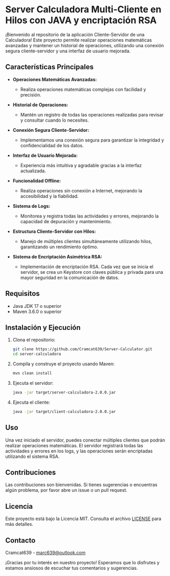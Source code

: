 # Server Calculadora Multi-Cliente en Hilos con JAVA y encriptación RSA

¡Bienvenido al repositorio de la aplicación Cliente-Servidor de una Calculadora! Este proyecto permite realizar operaciones matemáticas avanzadas y mantener un historial de operaciones, utilizando una conexión segura cliente-servidor y una interfaz de usuario mejorada.

## Características Principales

- **Operaciones Matemáticas Avanzadas:**
  - Realiza operaciones matemáticas complejas con facilidad y precisión.
  
- **Historial de Operaciones:**
  - Mantén un registro de todas las operaciones realizadas para revisar y consultar cuando lo necesites.
  
- **Conexión Segura Cliente-Servidor:**
  - Implementamos una conexión segura para garantizar la integridad y confidencialidad de los datos.
  
- **Interfaz de Usuario Mejorada:**
  - Experiencia más intuitiva y agradable gracias a la interfaz actualizada.
  
- **Funcionalidad Offline:**
  - Realiza operaciones sin conexión a Internet, mejorando la accesibilidad y la fiabilidad.
  
- **Sistema de Logs:**
  - Monitorea y registra todas las actividades y errores, mejorando la capacidad de depuración y mantenimiento.
  
- **Estructura Cliente-Servidor con Hilos:**
  - Manejo de múltiples clientes simultáneamente utilizando hilos, garantizando un rendimiento óptimo.
  
- **Sistema de Encriptación Asimétrica RSA:**
  - Implementación de encriptación RSA. Cada vez que se inicia el servidor, se crea un Keystore con claves pública y privada para una mayor seguridad en la comunicación de datos.

## Requisitos

- Java JDK 17 o superior
- Maven 3.6.0 o superior

## Instalación y Ejecución

1. Clona el repositorio:
    ```sh
    git clone https://github.com/Cramcat639/Server-Calculator.git
    cd server-calculadora
    ```

2. Compila y construye el proyecto usando Maven:
    ```sh
    mvn clean install
    ```

3. Ejecuta el servidor:
    ```sh
    java -jar target/server-calculadora-2.0.0.jar
    ```

4. Ejecuta el cliente:
    ```sh
    java -jar target/client-calculadora-2.0.0.jar
    ```

## Uso

Una vez iniciado el servidor, puedes conectar múltiples clientes que podrán realizar operaciones matemáticas. El servidor registrará todas las actividades y errores en los logs, y las operaciones serán encriptadas utilizando el sistema RSA.

## Contribuciones

Las contribuciones son bienvenidas. Si tienes sugerencias o encuentras algún problema, por favor abre un issue o un pull request.

## Licencia

Este proyecto está bajo la Licencia MIT. Consulta el archivo [LICENSE](LICENSE) para más detalles.

## Contacto

Cramcat639 - [marc639@outlook.com](mailto:marc639@outlook.com)

¡Gracias por tu interés en nuestro proyecto! Esperamos que lo disfrutes y estamos ansiosos de escuchar tus comentarios y sugerencias.
